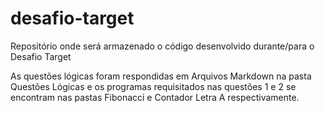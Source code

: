 # desafio-target
Repositório onde será armazenado o código desenvolvido durante/para o Desafio Target

As questões lógicas foram respondidas em Arquivos Markdown na pasta Questões Lógicas e os programas requisitados nas questões 1 e 2 se encontram nas pastas Fibonacci e Contador Letra A respectivamente.
